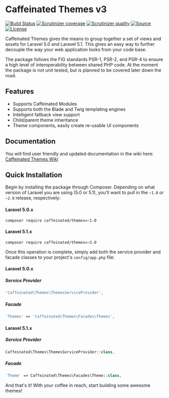 Caffeinated Themes v3
==================

[![Build Status](https://img.shields.io/travis/caffeinated/themes.svg?branch=v3&style=flat-square)](https://travis-ci.org/caffeinated/themes)
[![Scrutinizer coverage](https://img.shields.io/scrutinizer/coverage/g/caffeinated/themes/v3.svg?&style=flat-square)](https://scrutinizer-ci.com/g/caffeinated/themes/?branch=v3)
[![Scrutinizer quality](https://img.shields.io/scrutinizer/g/caffeinated/themes/v3.svg?&style=flat-square)](https://scrutinizer-ci.com/g/caffeinated/themes/?branch=v3)
[![Source](http://img.shields.io/badge/source-caffeinated/themes-blue.svg?style=flat-square)](https://github.com/caffeinated/themes)
[![License](http://img.shields.io/badge/license-MIT-brightgreen.svg?style=flat-square)](https://tldrlegal.com/license/mit-license)

<!--- 
[![Laravel 5.1](https://img.shields.io/badge/Laravel-5.1-orange.svg?style=flat-square)](http://laravel.com)
[![GitHub Version](https://img.shields.io/github/tag/caffeinated/themes.svg?style=flat-square&label=version)](http://badge.fury.io/gh/caffeinated%2Fthemes) 
--->

Caffeinated Themes gives the means to group together a set of views and assets for Laravel 5.0 and Laravel 5.1. This gives an easy way to further decouple the way your web application looks from your code base.

The package follows the FIG standards PSR-1, PSR-2, and PSR-4 to ensure a high level of interoperability between shared PHP code. At the moment the package is not unit tested, but is planned to be covered later down the road.

Features
--------
- Supports Caffeinated Modules
- Supports both the Blade and Twig templating engines
- Intelligent fallback view support
- Child/parent theme inheritance
- Theme components, easily create re-usable UI components

Documentation
-------------
You will find user friendly and updated documentation in the wiki here: [Caffeinated Themes Wiki](https://github.com/caffeinated/themes/wiki)

Quick Installation
------------------
Begin by installing the package through Composer. Depending on what version of Laravel you are using (5.0 or 5.1), you'll want to pull in the `~1.0` or `~2.0` release, respectively:

#### Laravel 5.0.x
```
composer require caffeinated/themes=~1.0
```

#### Laravel 5.1.x
```
composer require caffeinated/themes=~3.0
```

Once this operation is complete, simply add both the service provider and facade classes to your project's `config/app.php` file:

#### Laravel 5.0.x
##### Service Provider
```php
'Caffeinated\Themes\ThemesServiceProvider',
```

##### Facade
```php
'Themes' => 'Caffeinated\Themes\Facades\Themes',
```

#### Laravel 5.1.x
##### Service Provider
```php
Caffeinated\Themes\ThemesServiceProvider::class,
```

##### Facade
```php
'Theme' => Caffeinated\Themes\Facades\Theme::class,
```

And that's it! With your coffee in reach, start building some awesome themes!
